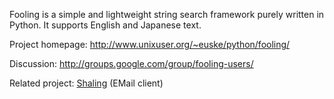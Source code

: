 Fooling is a simple and lightweight string search framework purely written in Python. It supports English and Japanese text.

Project homepage: http://www.unixuser.org/~euske/python/fooling/

Discussion: http://groups.google.com/group/fooling-users/

Related project: [Shaling](http://code.google.com/p/shaling/) (EMail client)